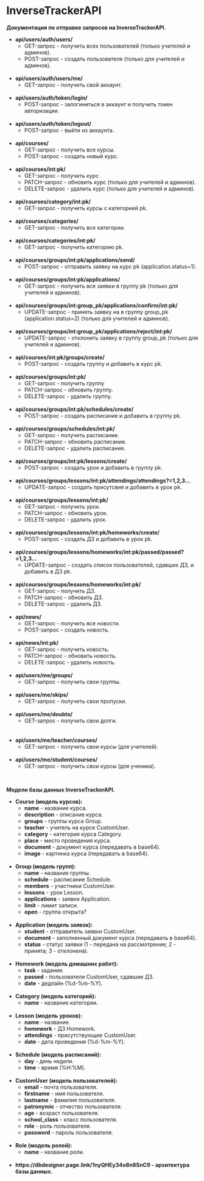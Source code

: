 # InverseTrackerAPI

<b>Документация по отправке запросов на InverseTrackerAPI.</b>

<ul>

<li><b>api/users/auth/users/</b>
    <ul>
        <li>GET-запрос - получить всех пользователей (только учителей и админов).</li>
        <li>POST-запрос - создать пользователя (только для учителей и админов).</li>
    </ul>
</li>

<br>

<li><b>api/users/auth/users/me/</b>
    <ul>
        <li>GET-запрос - получить свой аккаунт.</li>
    </ul>
</li>

<br>

<li><b>api/users/auth/token/login/</b>
    <ul>
        <li>POST-запрос - залогиниться в аккаунт и получить токен авторизации.</li>
    </ul>
</li>

<br>

<li><b>api/users/auth/token/logout/</b>
    <ul>
        <li>POST-запрос - выйти из аккаунта.</li>
    </ul>
</li>

<br>

<li><b>api/courses/</b>
    <ul>
        <li>GET-запрос - получить все курсы.</li>
        <li>POST-запрос - создать новый курс.</li>
    </ul>
</li>

<br>

<li><b>api/courses/int:pk/</b>
    <ul>
        <li>GET-запрос - получить курс</li>
        <li>PATCH-запрос - обновить курс (только для учителей и админов).</li>
        <li>DELETE-запрос - удалить курс (только для учителей и админов).</li>
    </ul>
</li>

<br>

<li><b>api/courses/category/int:pk/</b>
    <ul>
        <li>GET-запрос - получить курсы с категорией pk.</li>
    </ul>
</li>

<br>

<li><b>api/courses/categories/</b>
    <ul>
        <li>GET-запрос - получить все категории.</li>
    </ul>
</li>

<br>

<li><b>api/courses/categories/int:pk/</b>
    <ul>
        <li>GET-запрос - получить категорию pk.</li>
    </ul>
</li>

<br>

<li><b>api/courses/groups/int:pk/applications/send/</b>
    <ul>
        <li>POST-запрос - отправить заявку на курс pk (application.status=1).</li>
    </ul>
</li>

<br>

<li><b>api/courses/groups/int:pk/applications/</b>
    <ul>
        <li>GET-запрос - получить все заявки в группу pk (только для учителей и админов).</li>
    </ul>
</li>

<br>

<li><b>api/courses/groups/int:group_pk/applications/confirm/int:pk/</b>
    <ul>
        <li>UPDATE-запрос - принять заявку на в группу group_pk (application.status=2) (только для учителей и админов).</li>
    </ul>
</li>

<br>

<li><b>api/courses/groups/int:group_pk/applications/reject/int:pk/</b>
    <ul>
        <li>UPDATE-запрос - отклонить заявку в группу group_pk (только для учителей и админов).</li>
    </ul>
</li>

<br>

<li><b>api/courses/int:pk/groups/create/</b>
    <ul>
        <li>POST-запрос - создать группу и добавить в курс pk.</li>
    </ul>
</li>

<br>

<li><b>api/courses/groups/int:pk/</b>
    <ul>
        <li>GET-запрос - получить группу</li>
        <li>PATCH-запрос - обновить группу.</li>
        <li>DELETE-запрос - удалить группу.</li>
    </ul>
</li>

<br>

<li><b>api/courses/groups/int:pk/schedules/create/</b>
    <ul>
        <li>POST-запрос - создать расписание и добавить в группу pk.</li>
    </ul>
</li>

<br>

<li><b>api/courses/groups/schedules/int:pk/</b>
    <ul>
        <li>GET-запрос - получить расписание.</li>
        <li>PATCH-запрос - обновить расписание.</li>
        <li>DELETE-запрос - удалить расписание.</li>
    </ul>
</li>

<br>

<li><b>api/courses/groups/int:pk/lessons/create/</b>
    <ul>
        <li>POST-запрос - создать урок и добавить в группу pk.</li>
    </ul>
</li>

<br>

<li><b>api/courses/groups/lessons/int:pk/attendings/attendings?=1,2,3...</b>
    <ul>
        <li>UPDATE-запрос - создать присутсвия и добавить в урок pk.</li>
    </ul>
</li>

<br>

<li><b>api/courses/groups/lessons/int:pk/</b>
    <ul>
        <li>GET-запрос - получить урок.</li>
        <li>PATCH-запрос - обновить урок.</li>
        <li>DELETE-запрос - удалить урок.</li>
    </ul>
</li>

<br>

<li><b>api/courses/groups/lessons/int:pk/homeworks/create/</b>
    <ul>
        <li>POST-запрос - создать ДЗ и добавить в урок pk.</li>
    </ul>
</li>

<br>

<li><b>api/courses/groups/lessons/homeworks/int:pk/passed/passed?=1,2,3...</b>
    <ul>
        <li>UPDATE-запрос - создать список пользователей, сдавших ДЗ, и добавить в ДЗ pk.</li>
    </ul>
</li>

<br>

<li><b>api/courses/groups/lessons/homeworks/int:pk/</b>
    <ul>
        <li>GET-запрос - получить ДЗ.</li>
        <li>PATCH-запрос - обновить ДЗ.</li>
        <li>DELETE-запрос - удалить ДЗ.</li>
    </ul>
</li>

<br>

<li><b>api/news/</b>
    <ul>
        <li>GET-запрос - получить все новости.</li>
        <li>POST-запрос - создать новость.</li>
    </ul>
</li>

<br>

<li><b>api/news/int:pk/</b>
    <ul>
        <li>GET-запрос - получить новость.</li>
        <li>PATCH-запрос - обновить новость.</li>
        <li>DELETE-запрос - удалить новость.</li>
    </ul>
</li>

<br>

<li><b>api/users/me/groups/</b>
    <ul>
        <li>GET-запрос - получить свои группы.</li>
    </ul>
</li>

<br>

<li><b>api/users/me/skips/</b>
    <ul>
        <li>GET-запрос - получить свои пропуски.</li>
    </ul>
</li>

<br>

<li><b>api/users/me/doubts/</b>
    <ul>
        <li>GET-запрос - получить свои долги.</li>
    </ul>
</li>

<br>

<br>

<li><b>api/users/me/teacher/courses/</b>
    <ul>
        <li>GET-запрос - получить свои курсы (для учителей).</li>
    </ul>
</li>

<br>

<li><b>api/users/me/student/courses/</b>
    <ul>
        <li>GET-запрос - получить свои курсы (для ученика).</li>
    </ul>
</li>


</ul>

<br>

<b>Модели базы данных InverseTrackerAPI.</b>

<ul>

<li><b>Course (модель курсов):</b>
    <ul>
        <li><b>name</b> - название курса.</li>
        <li><b>description</b> - описание курса.</li>
        <li><b>groups</b> - группы курса Group.</li>
        <li><b>teacher</b> - учитель на курсе CustomUser.</li>
        <li><b>category</b> - категория курса Category.</li>
        <li><b>place</b> - место проведения курса.</li>
        <li><b>document</b> - документ курса (передавать в base64).</li>
        <li><b>image</b> - картинка курса (передавать в base64).</li>
    </ul>
</li>

<br>

<li><b>Group (модель групп):</b>
    <ul>
        <li><b>name</b> - название группы.</li>
        <li><b>schedule</b> - расписание Schedule.</li>
        <li><b>members</b> - участники CustomUser.</li>
        <li><b>lessons</b> - урок Lesson.</li>
        <li><b>applications</b> - заявки Application.</li>
        <li><b>limit</b> - лимит записи.</li>
        <li><b>open</b> - группа открыта?</li>
    </ul>
</li>


<br>

<li><b>Application (модель заявок):</b>
    <ul>
        <li><b>student</b> - отправитель заявки CustomUser.</li>
        <li><b>document</b> - заполненный документ курса (передавать в base64).</li>
        <li><b>status</b> - статус заявки (1 - передана на рассмотрение; 2 - принята; 3 - отклонена).</li>
    </ul>
</li>

<br>

<li><b>Homework (модель домашних работ):</b>
    <ul>
        <li><b>task</b> - задание.</li>
        <li><b>passed</b> - пользователи CustomUser, сдавшие ДЗ.</li>
        <li><b>date</b> - дедлайн (%d-%m-%Y).</li>
    </ul>
</li>

<br>

<li><b>Category (модель категорий):</b>
    <ul>
        <li><b>name</b> - название категории.</li>
    </ul>
</li>

<br>

<li><b>Lesson (модель уроков):</b>
    <ul>
        <li><b>name</b> - название.</li>
        <li><b>homework</b> - ДЗ Homework.</li>
        <li><b>attendings</b> - присутствующие CustomUser.</li>
        <li><b>date</b> - дата проведения (%d-%m-%Y).</li>
    </ul>
</li>

<br>

<li><b>Schedule (модель расписаний):</b>
    <ul>
        <li><b>day</b> - день недели.</li>
        <li><b>time</b> - время (%H:%M).</li>
    </ul>
</li>

<br>

<li><b>CustomUser (модель пользователей):</b>
    <ul>
        <li><b>email</b> - почта пользователя.</li>
        <li><b>firstname</b> - имя пользователя.</li>
        <li><b>lastname</b> - фамилия пользователя.
        <li><b>patronymic</b> - отчество пользователя.</li>
        <li><b>age</b> - возраст пользователя.</li>
        <li><b>school_class</b> - класс пользователя.</li>
        <li><b>role</b> - роль пользователя.</li>
        <li><b>password</b> - пароль пользователя.</li>
    </ul>
</li>

<br>

<li><b>Role (модель ролей):</b>
    <ul>
        <li><b>name</b> - название роли.</li>
    </ul>
</li>

<br>

<li><b>https://dbdesigner.page.link/1nyQHEy34o8n8SnC9 - архитектура базы данных.</b></li>

</ul>

